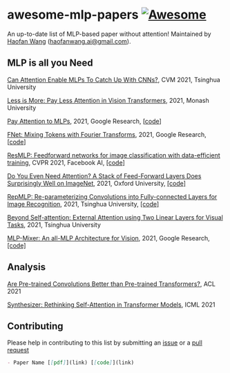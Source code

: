 # awesome-mlp-papers [![Awesome](https://awesome.re/badge.svg)](https://awesome.re)
An up-to-date list of MLP-based paper without attention! Maintained by [Haofan Wang](https://haofanwang.github.io/) (haofanwang.ai@gmail.com).


## MLP is all you Need

[Can Attention Enable MLPs To Catch Up With CNNs?](https://arxiv.org/abs/2105.15078), CVM 2021, Tsinghua University

[Less is More: Pay Less Attention in Vision Transformers](https://arxiv.org/abs/2105.14217), 2021, Monash University

[Pay Attention to MLPs](https://arxiv.org/abs/2105.08050), 2021, Google Research, [[code](https://github.com/jaketae/g-mlp)]

[FNet: Mixing Tokens with Fourier Transforms](https://arxiv.org/abs/2105.03824), 2021, Google Research, [[code](https://github.com/rishikksh20/FNet-pytorch)]

[ResMLP: Feedforward networks for image classification with data-efficient training](https://arxiv.org/abs/2105.03404), CVPR 2021, Facebook AI, [[code]](https://github.com/lucidrains/res-mlp-pytorch)

[Do You Even Need Attention? A Stack of Feed-Forward Layers Does Surprisingly Well on ImageNet](https://arxiv.org/abs/2105.02723), 2021, Oxford University,  [[code]](https://github.com/lukemelas/do-you-even-need-attention)

[RepMLP: Re-parameterizing Convolutions into Fully-connected Layers for Image Recognition](https://arxiv.org/abs/2105.01883), 2021, Tsinghua University, [[code]](https://github.com/DingXiaoH/RepMLP)

[Beyond Self-attention: External Attention using Two Linear Layers for Visual Tasks](https://arxiv.org/abs/2105.02358), 2021, Tsinghua University

[MLP-Mixer: An all-MLP Architecture for Vision](https://arxiv.org/abs/2105.01601), 2021, Google Research, [[code]](https://github.com/lucidrains/mlp-mixer-pytorch)

## Analysis

[Are Pre-trained Convolutions Better than Pre-trained Transformers?](https://arxiv.org/abs/2105.03322), ACL 2021

[Synthesizer: Rethinking Self-Attention in Transformer Models](https://arxiv.org/abs/2005.00743), ICML 2021


## Contributing
Please help in contributing to this list by submitting an [issue](https://github.com/haofanwang/awesome-mlp-papers/issues) or a [pull request](https://github.com/haofanwang/awesome-mlp-papers/pulls)

```markdown
- Paper Name [[pdf]](link) [[code]](link)
```
